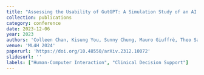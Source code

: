 ```yaml
---
title: "Assessing the Usability of GutGPT: A Simulation Study of an AI Clinical Decision Support System for Gastrointestinal Bleeding Risk"
collection: publications
category: conference
date: 2023-12-06
year: 2023
authors: 'Colleen Chan, Kisung You, Sunny Chung, Mauro Giuffrè, Theo Saarinen, Niroop Rajashekar, <u>Yuan Pu</u>, Yeo Eun Shin, Loren Laine, Ambrose Wong, René Kizilcec, Jasjeet Sekhon, Dennis Shung'
venue: 'ML4H 2024'
paperurl: 'https://doi.org/10.48550/arXiv.2312.10072'
slidesurl: ''
labels: ["Human-Computer Interaction", "Clinical Decision Support"]
--- 
```

